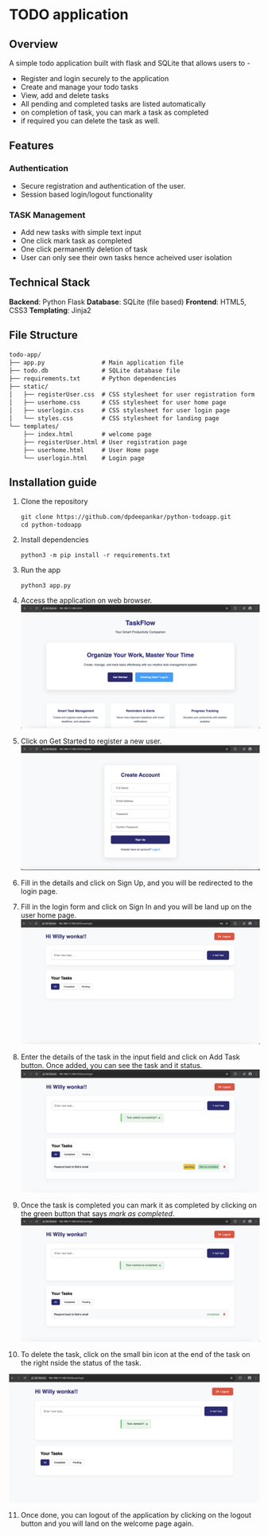 # TODO application
## Overview
A simple todo application built with flask and SQLite that allows users to -
* Register and login securely to the application
* Create and manage your todo tasks
* View, add and delete tasks
* All pending and completed tasks are listed automatically
* on completion of task, you can mark a task as completed
* if required you can delete the task as well.

## Features
### Authentication
* Secure registration and authentication of the user.
* Session based login/logout functionality

### TASK Management
* Add new tasks with simple text input
* One click mark task as completed
* One click permanently deletion of task
* User can only see their own tasks hence acheived user isolation

## Technical Stack
**Backend**: Python Flask
**Database**: SQLite (file based)
**Frontend**: HTML5, CSS3
**Templating**: Jinja2

## File Structure
```
todo-app/
├── app.py                # Main application file
├── todo.db               # SQLite database file
├── requirements.txt      # Python dependencies
├── static/
│   ├── registerUser.css  # CSS stylesheet for user registration form
│   ├── userhome.css      # CSS stylesheet for user home page
│   ├── userlogin.css     # CSS stylesheet for user login page
│   └── styles.css        # CSS stylesheet for landing page
└── templates/
    ├── index.html        # welcome page
    ├── registerUser.html # User registration page 
    ├── userhome.html     # User Home page
    └── userlogin.html    # Login page 
```

## Installation guide
1. Clone the repository
   ```
   git clone https://github.com/dpdeepankar/python-todoapp.git
   cd python-todoapp
   ```

2. Install dependencies
   ```
   python3 -m pip install -r requirements.txt
   ```

3. Run the app
   ```
   python3 app.py
   ```

4. Access the application on web browser.
   <img src='docs/images/welcomepage.png'>

5. Click on Get Started to register a new user.
   <img src='docs/images/userregistration.png'>

6. Fill in the details and click on Sign Up, and you will be redirected to the login page.
   <imge src='docs/images/loginpage.png'>

7. Fill in the login form and click on Sign In and you will be land up on the user home page.
   <img src='docs/images/userhomepage.png'>

8. Enter the details of the task in the input field and click on Add Task button. Once added, you can see the task and it status.
   <img src='docs/images/addnewtask.png'>

9. Once the task is completed you can mark it as completed by clicking on the green button that says *mark as completed*.
   <img src='docs/images/marktaskcompleted.png'>

10. To delete the task, click on the small bin icon at the end of the task on the right nside the status of the task.
   <img src='docs/images/deletetask.png'>

11. Once done, you can logout of the application by clicking on the logout button and you will land on the welcome page again.

    
   
